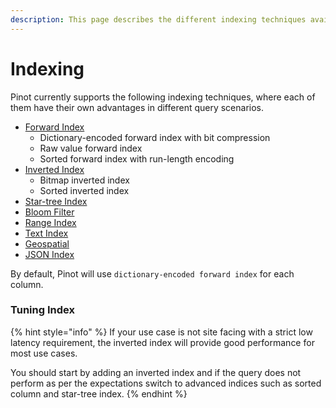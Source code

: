 ```yaml
---
description: This page describes the different indexing techniques available in Pinot
---
```


# Indexing

Pinot currently supports the following indexing techniques, where each of them have their own advantages in different query scenarios.

* [Forward Index](forward-index.md)
  * Dictionary-encoded forward index with bit compression
  * Raw value forward index
  * Sorted forward index with run-length encoding
* [Inverted Index](inverted-index.md)
  * Bitmap inverted index
  * Sorted inverted index
* [Star-tree Index](star-tree-index.md)
* [Bloom Filter](bloom-filter.md)
* [Range Index](range-index.md)
* [Text Index](text-search-support.md)
* [Geospatial](geospatial-support.md)
* [JSON Index](json-index.md)



By default, Pinot will use `dictionary-encoded forward index` for each column. 

### Tuning Index

{% hint style="info" %}
If your use case is not site facing with a strict low latency requirement, the inverted index will provide good performance for most use cases.   
  
You should start by adding an inverted index and if the query does not perform as per the expectations switch to advanced indices such as sorted column and star-tree index.
{% endhint %}

